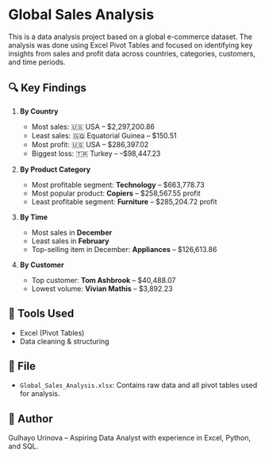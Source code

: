 # Global Sales Analysis

This is a data analysis project based on a global e-commerce dataset. The analysis was done using Excel Pivot Tables and focused on identifying key insights from sales and profit data across countries, categories, customers, and time periods.

## 🔍 Key Findings

1. **By Country**
   - Most sales: 🇺🇸 USA – $2,297,200.86
   - Least sales: 🇬🇶 Equatorial Guinea – $150.51
   - Most profit: 🇺🇸 USA – $286,397.02
   - Biggest loss: 🇹🇷 Turkey – –$98,447.23

2. **By Product Category**
   - Most profitable segment: **Technology** – $663,778.73
   - Most popular product: **Copiers** – $258,567.55 profit
   - Least profitable segment: **Furniture** – $285,204.72 profit

3. **By Time**
   - Most sales in **December**
   - Least sales in **February**
   - Top-selling item in December: **Appliances** – $126,613.86

4. **By Customer**
   - Top customer: **Tom Ashbrook** – $40,488.07
   - Lowest volume: **Vivian Mathis** – $3,892.23

## 🧰 Tools Used

- Excel (Pivot Tables)
- Data cleaning & structuring

## 📁 File

- `Global_Sales_Analysis.xlsx`: Contains raw data and all pivot tables used for analysis.

## 👤 Author

Gulhayo Urinova – Aspiring Data Analyst with experience in Excel, Python, and SQL.  
